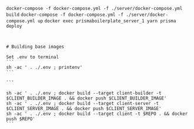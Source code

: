

`docker-compose -f docker-compose.yml -f ./server/docker-compose.yml build`
`docker-compose -f docker-compose.yml -f ./server/docker-compose.yml up`
`docker exec prismaboilerplate_server_1 yarn prisma deploy`
````


# Building base images

Set .env to terminal
```
sh -ac ' . ./.env ; printenv'
```

```

sh -ac ' . ./.env ; docker build --target client-builder -t $CLIENT_BUILDER_IMAGE . && docker push $CLIENT_BUILDER_IMAGE'
sh -ac ' . ./.env ; docker build --target client-server -t $CLIENT_SERVER_IMAGE . && docker push $CLIENT_SERVER_IMAGE'
sh -ac ' . ./.env ; docker build --target client -t $REPO . && docker push $REPO'
```
